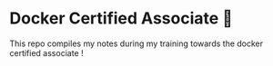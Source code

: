 # Docker Certified Associate 🐋
This repo compiles my notes during my training towards the docker certified associate !  


